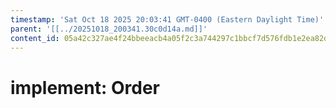 ```yaml
---
timestamp: 'Sat Oct 18 2025 20:03:41 GMT-0400 (Eastern Daylight Time)'
parent: '[[../20251018_200341.30c0d14a.md]]'
content_id: 05a42c327ae4f24bbeeacb4a05f2c3a744297c1bbcf7d576fdb1e2ea82df0146
---
```


# implement: Order
